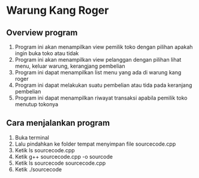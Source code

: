 # Warung Kang Roger

## Overview program
1. Program ini akan menampilkan view pemilik toko dengan pilihan apakah ingin buka toko atau tidak
2. Program ini akan menampilkan view pelanggan dengan pilihan lihat menu, keluar warung, kerangjang pembelian
3. Program ini dapat menampilkan list menu yang ada di warung kang roger
4. Program ini dapat melakukan suatu pembelian atau tida pada keranjang pembelian
5. Program ini dapat menampilkan riwayat transaksi apabila pemilik toko menutup tokonya

## Cara menjalankan program
1. Buka terminal
2. Lalu pindahkan ke folder tempat menyimpan file sourcecode.cpp
3. Ketik ls sourcecode.cpp
4. Ketik g++ sourcecode.cpp -o sourcode
5. Ketik ls sourcecode sourcecode.cpp
6. Ketik ./sourcecode
